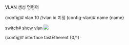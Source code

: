 

VLAN 생성 명령어

(config)# vlan 10 //vlan id 지정
(config-vlan)# name {name}


switch# show vlan
![](https://i.imgur.com/6tRzP6x.png)


(config)# interface fastEtherent {0/1}

